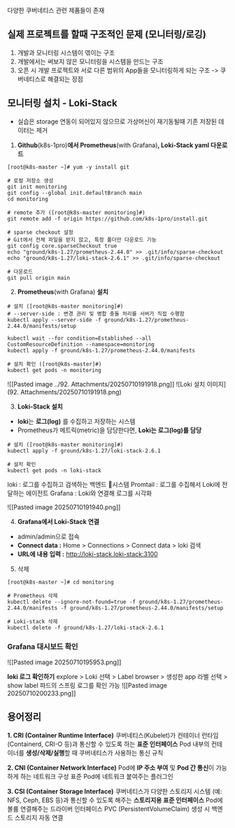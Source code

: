 
다양한 쿠버네티스 관련 제품들이 존재

## 실제 프로젝트를 할때 구조적인 문제 (모니터링/로깅)
1. 개발과 모니터링 시스템이 엮이는 구조
2. 개발에서는 써보지 않은 모니터링을 시스템을 만드는 구조
3. 오픈 시 개발 프로젝트와 서로 다른 범위의 App들을 모니터링하게 되는 구조
-> 쿠버네티스로 해결되는 장점

## 모니터링 설치 - Loki-Stack
* 실습은 storage 연동이 되어있지 않으므로 가상머신이 재기동될때 기존 저장된 데이터는 제거

1. **Github**(k8s-1pro)**에서 Prometheus**(with Grafana)**, Loki-Stack yaml 다운로드**
```
[root@k8s-master ~]# yum -y install git

# 로컬 저장소 생성
git init monitoring
git config --global init.defaultBranch main
cd monitoring

# remote 추가 ([root@k8s-master monitoring]#)
git remote add -f origin https://github.com/k8s-1pro/install.git

# sparse checkout 설정
# Git에서 전체 파일을 받지 않고, 특정 폴더만 다운로드 기능
git config core.sparseCheckout true
echo "ground/k8s-1.27/prometheus-2.44.0" >> .git/info/sparse-checkout
echo "ground/k8s-1.27/loki-stack-2.6.1" >> .git/info/sparse-checkout

# 다운로드 
git pull origin main
```

2. **Prometheus**(with Grafana) **설치**
```
# 설치 ([root@k8s-master monitoring]#)
# --server-side : 변경 관리 및 병합 충돌 처리를 서버가 직접 수행함
kubectl apply --server-side -f ground/k8s-1.27/prometheus-2.44.0/manifests/setup

kubectl wait --for condition=Established --all CustomResourceDefinition --namespace=monitoring
kubectl apply -f ground/k8s-1.27/prometheus-2.44.0/manifests

# 설치 확인 ([root@k8s-master]#) 
kubectl get pods -n monitoring
```

![[Pasted image ../92. Attachments/20250710191918.png]]
![Loki 설치 이미지](92. Attachments/20250710191918.png)

3. **Loki-Stack 설치**
- **loki**는 **로그(log)** 를 수집하고 저장하는 시스템
- Prometheus가 메트릭(metric)을 담당한다면, **Loki는 로그(log)를 담당**
```
# 설치 ([root@k8s-master monitoring]#)
kubectl apply -f ground/k8s-1.27/loki-stack-2.6.1

# 설치 확인
kubectl get pods -n loki-stack
```

loki : 로그를 수집하고 검색하는 백엔드 시스템
Promtail : 로그를 수집해서 Loki에 전달하는 에이전트
Grafana : Loki와 연결해 로그를 시각화

![[Pasted image 20250710191940.png]]


4. **Grafana에서 Loki-Stack 연결**
- admin/admin으로 접속
- **Connect data :** Home > Connections > Connect data > loki 검색
- **URL에 내용 입력 :** http://loki-stack.loki-stack:3100

5. 삭제
```
[root@k8s-master ~]# cd monitoring

# Prometheus 삭제
kubectl delete --ignore-not-found=true -f ground/k8s-1.27/prometheus-2.44.0/manifests -f ground/k8s-1.27/prometheus-2.44.0/manifests/setup

# Loki-stack 삭제
kubectl delete -f ground/k8s-1.27/loki-stack-2.6.1
```


### Grafana 대시보드 확인
![[Pasted image 20250710195953.png]]

**loki 로그 확인하기**
explore > Loki 선택 > Label browser > 생성한 app 라벨 선택 > show label
파드의 스프링 로그를 확인 가능
![[Pasted image 20250710200233.png]]


## 용어정리
**1. CRI (Container Runtime Interface)**
쿠버네티스(Kubelet)가 컨테이너 런타임(Containerd, CRI-O 등)과 통신할 수 있도록 하는 **표준 인터페이스**
Pod 내부의 컨테이너를 **생성/삭제/실행**할 때 쿠버네티스가 사용하는 통신 규칙

**2. CNI (Container Network Interface)**
Pod에 **IP 주소 부여** 및 **Pod 간 통신**이 가능하게 하는 네트워크 구성 표준
Pod에 네트워크 붙여주는 플러그인

**3. CSI (Container Storage Interface)**
쿠버네티스가 다양한 스토리지 시스템 (예: NFS, Ceph, EBS 등)과 통신할 수 있도록 해주는 **스토리지용 표준 인터페이스**
Pod에 볼륨 연결해주는 드라이버 인터페이스
PVC (PersistentVolumeClaim) 생성 시 백엔드 스토리지 자동 연결

